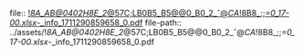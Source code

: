 file:: [!_8A_AB@0402H8E_2_@57C;LB0B5_B5@@0_B0_2_ˆ@_CA_!8B8_;;_=0_17-00.xlsx_-_info_1711290859658_0.pdf](../assets/!_8A_AB@0402H8E_2_@57C;LB0B5_B5@@0_B0_2_ˆ@_CA_!8B8_;;_=0_17-00.xlsx_-_info_1711290859658_0.pdf)
file-path:: ../assets/!_8A_AB@0402H8E_2_@57C;LB0B5_B5@@0_B0_2_ˆ@_CA_!8B8_;;_=0_17-00.xlsx_-_info_1711290859658_0.pdf
